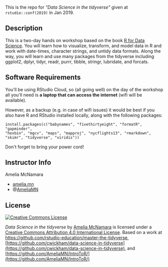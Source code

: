 This is the repo for *"Data Science in the tidyverse"* given at `rstudio::conf(2019)` in Jan 2019.

## Description

This is a two-day hands on workshop based on the book [R for Data Science](http://r4ds.had.co.nz/). You will learn how to visualize, transform, and model data in R and work with date-times, character strings, and untidy data formats. Along the way, you will learn and use many packages from the tidyverse including ggplot2, dplyr, tidyr, readr, purrr, tibble, stringr, lubridate, and forcats.

## Software Requirements

You'll be using RStudio Cloud, so (all going well) on the day of the workshop all you'll need is **a laptop that can access the internet** (wifi will be available).  

However, as a backup (e.g. in case of wifi issues) it would be best if you also have R and RStudio installed locally, along with the following packages:

    install.packages(c("babynames", "fivethirtyeight", "formatR", "gapminder", 
    "hexbin", "mgcv", "maps", "mapproj", "nycflights13", "rmarkdown", 
    "skimr", "tidyverse", "viridis")) 

Don't forget to bring your power cord!

## Instructor Info

Amelia McNamara

-   [amelia.mn](http://www.amelia.mn)
-   @[AmeliaMN](http://www.twitter.com/AmeliaMN)

## License

<a rel="license" href="http://creativecommons.org/licenses/by/4.0/"><img alt="Creative Commons License" style="border-width:0" src="https://i.creativecommons.org/l/by/4.0/88x31.png" /></a>

<span xmlns:dct="http://purl.org/dc/terms/" property="dct:title">*Data Science in the tidyverse*</span> by <a xmlns:cc="http://creativecommons.org/ns#" href="https://github.com/AmeliaMN/" property="cc:attributionName" rel="cc:attributionURL">Amelia McNamara</a> is licensed under a <a rel="license" href="http://creativecommons.org/licenses/by/4.0/">Creative Commons Attribution 4.0 International License</a>.  Based on a work at <a xmlns:dct="http://purl.org/dc/terms/" href="https://github.com/rstudio-education/master-the-tidyverse" rel="dct:source">https://github.com/rstudio-education/master-the-tidyverse</a>, [https://github.com/cwickham/data-science-in-tidyverse](https://github.com/cwickham/data-science-in-tidyverse), and [https://github.com/AmeliaMN/IntroToR/](https://github.com/AmeliaMN/IntroToR/)
